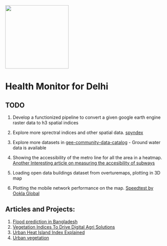 <img src='https://github.com/kavyajeetbora/CityHealthMonitor/assets/38955297/57ad7b52-9cef-48dc-b279-2e2c3768741b' height=200/>

# Health Monitor for Delhi

## TODO

1. Develop a functionized pipeline to convert a given google earth engine raster data to h3 spatial indices
2. Explore more sprectral indices and other spatial data. [spyndex](https://github.com/awesome-spectral-indices/spyndex)
3. Explore more datasets in [gee-community-data-catalog](https://gee-community-catalog.org/changelog/) - Ground water data is available
4. Showing the accessibility of the metro line for all the area in a heatmap.
   [Another Interesting article on measuring the accesibility of subways](https://buff.ly/3WdQahO)

4. Loading open data buildings dataset from overturemaps, plotting in 3D map
5. Plotting the mobile network performance on the map. [Speedtest by Ookla Global](https://registry.opendata.aws/speedtest-global-performance/)




## Articles and Projects:
1. [Flood prediction in Bangladesh](https://www.omdena.com/blog/floodguard-integrating-rainfall-time-series-and-gis-data-for-flood-prediction-and-waterbody-forecasting-in-bangladesh)
2. [Vegetation Indices To Drive Digital Agri Solutions](https://eos.com/blog/vegetation-indices/#lai)
3. [Urban Heat Island Index Explained](https://kermap.com/en/urban-heat-islands-explained/)
4. [Urban vegetation](https://kermap.com/en/urban-vegetation-the-case-for-green-cities/)
